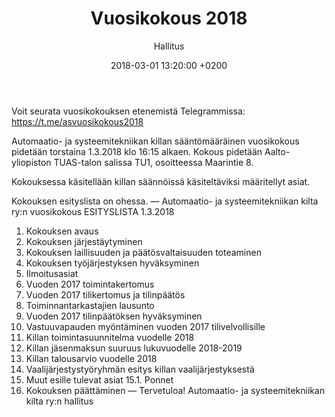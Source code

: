 ﻿---
layout: post
title: Vuosikokous 2018
date: 2018-03-01 13:20:00 +0200
language: fin
author: Hallitus
categories: pääuutiset AS
---
Voit seurata vuosikokouksen etenemistä Telegrammissa: https://t.me/asvuosikokous2018

Automaatio- ja systeemitekniikan killan sääntömääräinen vuosikokous pidetään torstaina 1.3.2018 klo 16:15 alkaen. 
Kokous pidetään Aalto-yliopiston TUAS-talon salissa TU1, osoitteessa Maarintie 8.

Kokouksessa käsitellään killan säännöissä käsiteltäviksi määritellyt asiat.

Kokouksen esityslista on ohessa.
—
Automaatio- ja systeemitekniikan kilta ry:n vuosikokous
ESITYSLISTA 1.3.2018

1. Kokouksen avaus
2. Kokouksen järjestäytyminen
3. Kokouksen laillisuuden ja päätösvaltaisuuden toteaminen
4. Kokouksen työjärjestyksen hyväksyminen
5. Ilmoitusasiat
6. Vuoden 2017 toimintakertomus
7. Vuoden 2017 tilikertomus ja tilinpäätös
8. Toiminnantarkastajien lausunto
9. Vuoden 2017 tilinpäätöksen hyväksyminen
10. Vastuuvapauden myöntäminen vuoden 2017 tilivelvollisille
11. Killan toimintasuunnitelma vuodelle 2018
12. Killan jäsenmaksun suuruus lukuvuodelle 2018-2019
13. Killan talousarvio vuodelle 2018
14. Vaalijärjestystyöryhmän esitys killan vaalijärjestyksestä
15. Muut esille tulevat asiat
15.1. Ponnet
16. Kokouksen päättäminen
—
Tervetuloa!
Automaatio- ja systeemitekniikan kilta ry:n hallitus